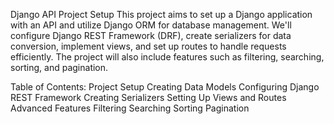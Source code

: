 Django API Project Setup
This project aims to set up a Django application with an API and utilize Django ORM for database management.
We'll configure Django REST Framework (DRF), create serializers for data conversion, implement views, and set up routes to handle requests efficiently. 
The project will also include features such as filtering, searching, sorting, and pagination.

Table of Contents:
Project Setup
Creating Data Models
Configuring Django REST Framework
Creating Serializers
Setting Up Views and Routes
Advanced Features
Filtering
Searching
Sorting
Pagination
